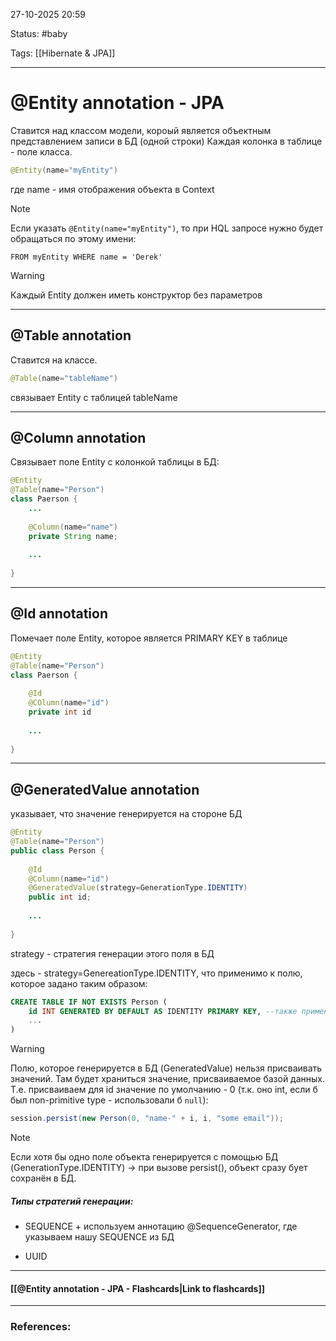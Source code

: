 
27-10-2025 20:59

Status: #baby 

Tags: [[Hibernate & JPA]]

---
# @Entity annotation - JPA

Ставится над классом модели, короый является объектным представлением записи в БД (одной строки)
Каждая колонка в таблице - поле класса.

```java
@Entity(name="myEntity")
```
где name - имя отображения объекта в Context

> [!note]
> Если указать `@Entity(name="myEntity")`, то при HQL запросе нужно будет обращаться по этому имени:
> ```HQL
> FROM myEntity WHERE name = 'Derek'
> ```


> [!warning]
> Каждый Entity должен иметь конструктор без параметров

---
## @Table annotation

Ставится на классе.

```java
@Table(name="tableName")
```
связывает Entity с таблицей tableName

---
## @Column annotation

Связывает поле Entity с колонкой таблицы в БД:

```java
@Entity
@Table(name="Person")
class Paerson {
	...
	
	@Column(name="name")
	private String name;
	
	...
	
}
```


---
## @Id annotation

Помечает поле Entity, которое является PRIMARY KEY в таблице

```java
@Entity
@Table(name="Person")
class Paerson {
	
	@Id
	@COlumn(name="id")
	private int id
	
	...
	
}
```

---
## @GeneratedValue annotation

указывает, что значение генерируется на стороне БД

```java
@Entity  
@Table(name="Person")  
public class Person {  
  
    @Id  
    @Column(name="id")  
    @GeneratedValue(strategy=GenerationType.IDENTITY)  
    public int id;
	
	...
    
}
```

strategy - стратегия генерации этого поля в БД

здесь - strategy=GenereationType.IDENTITY, что применимо к полю, которое задано таким образом:
```sql
CREATE TABLE IF NOT EXISTS Person (  
    id INT GENERATED BY DEFAULT AS IDENTITY PRIMARY KEY, --также применимо к SERIAL полям, т.к. это одно и то же
    ...
)
```

> [!warning] 
> Полю, которое генерируется в БД (GeneratedValue) нельзя присваивать значений. Там будет храниться значение, присваиваемое базой данных. Т.е. присваиваем для id значение по умолчанию - 0 (т.к. оно int, если б был  non-primitive type - использовали б `null`):
> ```java
> session.persist(new Person(0, "name-" + i, i, "some email"));
> ```

> [!note]
> Если хотя бы одно поле объекта генерируется с помощью БД (GenerationType.IDENTITY)
> -> при вызове persist(), объект сразу бует сохранён в БД.

##### Типы стратегий генерации:

- SEQUENCE + используем аннотацию @SequenceGenerator, где указываем нашу SEQUENCE из БД

- UUID

----
#### [[@Entity annotation - JPA - Flashcards|Link to flashcards]]



---
### References:

